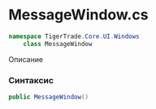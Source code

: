 
# MessageWindow.cs
```csharp
namespace TigerTrade.Core.UI.Windows  
    class MessageWindow
```

Описание

### Синтаксис
```csharp
public MessageWindow()
```


                    
                    